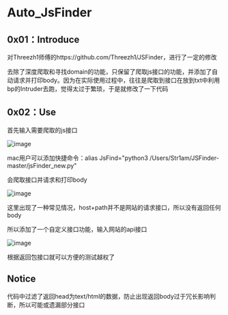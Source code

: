 # Auto_JsFinder


## 0x01：Introduce

对Threezh1师傅的https://github.com/Threezh1/JSFinder，进行了一定的修改


去除了深度爬取和寻找domain的功能，只保留了爬取js接口的功能，并添加了自动请求并打印body。因为在实际使用过程中，往往是爬取到接口在放到txt中利用bp的Intruder去跑，觉得太过于繁琐，于是就修改了一下代码

## 0x02：Use

首先输入需要爬取的js接口

![image](https://user-images.githubusercontent.com/48739932/176452416-960098e4-d82a-4df4-9a0a-2d2a481ae336.png)

mac用户可以添加快捷命令：alias JsFind="python3 /Users/Str1am/JSFinder-master/jsFinder_new.py"

会爬取接口并请求和打印body

![image](https://user-images.githubusercontent.com/48739932/176452825-6b7f1c07-8c1e-4e02-a30e-b7122aa8771d.png)

这里出现了一种常见情况，host+path并不是网站的请求接口，所以没有返回任何body

所以添加了一个自定义接口功能，输入网站的api接口

![image](https://user-images.githubusercontent.com/48739932/176453017-fb2c73c4-c6da-486c-a09c-44a1b106b7dc.png)

根据返回包接口就可以方便的测试越权了

## Notice

代码中过滤了返回head为text/html的数据，防止出现返回body过于冗长影响判断，所以可能或遗漏部分接口


